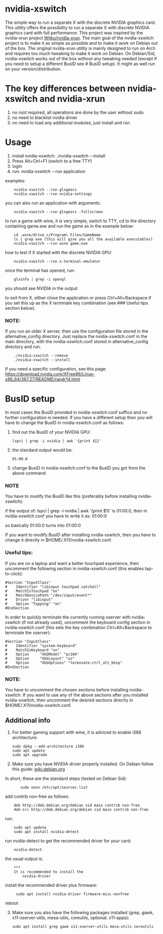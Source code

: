 # nvidia-xswitch
The simple way to run a separate X with the discrete NVIDIA graphics card.
This utility offers the possibility to run a separate X with discrete NVIDIA graphics card with full performance.
This project was inspired by the nvidia-xrun project [Witko/nvidia-xrun](https://github.com/Witko/nvidia-xrun).
The main goal of the nvidia-xswitch project is to make it as simple as possible and to make it work on Debian out of the box.
The original nvidia-xrun utility is mainly designed to run on Arch and requires too much tweaking to make it work on Debian.
On Debian/Sid, nvidia-xswitch works out of the box without any tweaking needed (except if you need to setup a different BusID see # BusID setup).
It might as well run on your version/distribution.



# The key differences between nvidia-xswitch and nvidia-xrun
   1. no root required, all operations are done by the user without sudo
   2. no need to blacklist nvidia driver
   3. no need to load any additional modules, just install and run



# Usage
   1. install nvidia-xswitch: ./nvidia-xswitch --install
   2. Press Alt+Ctrl+F1 (switch to a free TTY)
   3. login
   5. run: nvidia-xswitch --run application

examples:

        nvidia-xswitch --run glxgears
        nvidia-xswitch --run nvidia-settings

you can also run an application with arguments:

        nvidia-xswitch --run glxgears -fullscreen

to run a game with wine, it is very simple, switch to TTY, cd to the directory containing game.exe and run the game as in the example below:

        cd .wine/drive_c/Program\ Files/GameName
        ls | grep exe (this will give you all the available executables)
        nvidia-xswitch --run wine game.exe

how to test if X started with the discrete NVIDIA GPU:

        nvidia-xswitch --run x-terminal-emulator
   
once the terminal has opened, run:
   
        glxinfo | grep -i opengl
        
   you should see NVIDIA in the output

to exit from X, either close the application or press Ctrl+Alt+Backspace if you set this up as the X terminate key combination (see ### Useful tips section below).

### NOTE: 
If you run an older X server, then use the configuration file stored in the alternative_config directory.
Just replace the nvidia-xswitch.conf in the main directory, with the nvidia-xswitch.conf stored in alternative_config directory and run: 

        ./nvidia-xswitch --remove
        ./nvidia-xswitch --install

If you need a specific configuration, see this page: https://download.nvidia.com/XFree86/Linux-x86_64/367.27/README/randr14.html



# BusID setup
In most cases the BusID provided in nvidia-xswitch.conf suffice and no further configuration is needed.
If you have a different setup then you will have to change the BusID in nvidia-xswitch.conf as follows:

   1. find out the BusID of your NVIDIA GPU:

          lspci | grep -i nvidia | awk '{print $1}'
          
   2. the standard output would be:

          01:00.0
          
   5. change BusID in nvidia-xswitch.conf to the BusID you got from the above command

### NOTE
You have to modify the BusID like this (preferably before installing nvidia-xswitch):

if the output of: lspci | grep -i nvidia | awk '{print $1}' is 01:00.0, then in nvidia-xswitch.conf you have to write it as: 01:00:0

so basically 01:00.0 turns into 01:00:0

If you want to modify BusID after installing nvidia-xswitch, then you have to change it directly in $HOME/.X11/nvidia-xswitch.conf.



### Useful tips:
If you are on a laptop and want a better touchpad experience, then uncomment the following section in nvidia-xswitch.conf (this enables tap-to-click):

    #Section "InputClass"
    #    Identifier "libinput touchpad catchall"
    #    MatchIsTouchpad "on"
    #    MatchDevicePath "/dev/input/event*"
    #    Driver "libinput"
    #    Option "Tapping" "on"
    #EndSection

In order to quickly terminate the currently running xserver with nvidia-xswitch (if not already used), uncomment the keyboard config section in nvidia-xswitch.conf (this sets the key combination Ctrl+Alt+Backspace to terminate the xserver):

    #Section "InputClass"
    #    Identifier "system-keyboard"
    #    MatchIsKeyboard "on"
    #    Option     "XkbModel" "pc104"
    #    Option     "XkbLayout" "us"
    #    Option     "XkbOptions" "terminate:ctrl_alt_bksp"
    #EndSection

### NOTE:
You have to uncomment the chosen sections before installing nvidia-xswitch.
If you want to use any of the above sections after you installed nvidia-xswitch, then uncomment the desired sections directly in $HOME/.X11/nvidia-xswitch.conf.



## Additional info
   1. For better gaming support with wine, it is adviced to enable i386 architecture:
   
          sudo dpkg --add-architecture i386
          sudo apt update
          sudo apt upgrade

   2. Make sure you have NVIDIA driver properly installed.
    On Debian follow this guide: [wiki.debian.org](https://wiki.debian.org/NvidiaGraphicsDrivers)
    
   In short, these are the standard steps (tested on Debian Sid):
    
           sudo nano /etc/apt/sources.list
           
   add contrib non-free as follows:
   
        deb http://deb.debian.org/debian sid main contrib non-free
        deb-src http://deb.debian.org/debian sid main contrib non-free
        
   run:
   
        sudo apt update
        sudo apt install nvidia-detect
        
   run nvidia-detect to get the recommended driver for your card:
   
        nvidia-detect
        
   the usual output is:
   
        ***
        It is recommended to install the
            nvidia-driver
            
   install the recommended driver plus firmware:
   
         sudo apt install nvidia-driver firmware-misc-nonfree
        
   reboot

   3. Make sure you also have the following packages installed (grep, gawk, x11-xserver-utils, mesa-utils, coreutils, optional: x11-apps):
   
          sudo apt install grep gawk x11-xserver-utils mesa-utils coreutils
